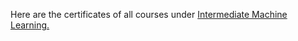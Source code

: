 Here are the certificates of all courses under [Intermediate Machine Learning.](https://www.kaggle.com/learn/certification/ashfakyeafi/intermediate-machine-learning)

